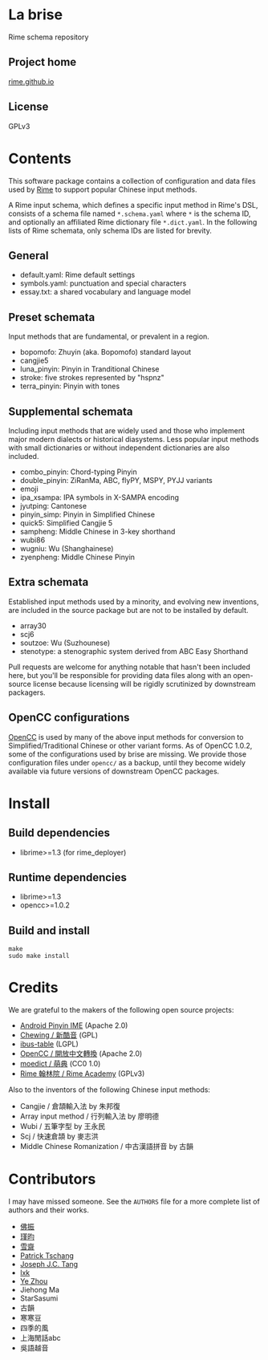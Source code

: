 <meta charset="UTF-8">

La brise
===
Rime schema repository

Project home
---
[rime.github.io](http://rime.github.io)

License
---
GPLv3

Contents
===
This software package contains a collection of configuration and data files
used by [Rime](http://rime.github.io) to support popular Chinese input methods.

A Rime input schema, which defines a specific input method in Rime's DSL,
consists of a schema file named `*.schema.yaml` where `*` is the schema ID,
and optionally an affiliated Rime dictionary file `*.dict.yaml`.
In the following lists of Rime schemata, only schema IDs are listed for brevity.

General
---
  - default.yaml: Rime default settings
  - symbols.yaml: punctuation and special characters
  - essay.txt: a shared vocabulary and language model

Preset schemata
---

Input methods that are fundamental, or prevalent in a region.

  - bopomofo: Zhuyin (aka. Bopomofo) standard layout
  - cangjie5
  - luna_pinyin: Pinyin in Tranditional Chinese
  - stroke: five strokes represented by "hspnz"
  - terra_pinyin: Pinyin with tones

Supplemental schemata
---

Including input methods that are widely used and those who implement major
modern dialects or historical diasystems. Less popular input methods with
small dictionaries or without independent dictionaries are also included.

  - combo_pinyin: Chord-typing Pinyin
  - double_pinyin: ZiRanMa, ABC, flyPY, MSPY, PYJJ variants
  - emoji
  - ipa_xsampa: IPA symbols in X-SAMPA encoding
  - jyutping: Cantonese
  - pinyin_simp: Pinyin in Simplified Chinese
  - quick5: Simplified Cangjie 5
  - sampheng: Middle Chinese in 3-key shorthand
  - wubi86
  - wugniu: Wu (Shanghainese)
  - zyenpheng: Middle Chinese Pinyin

Extra schemata
---

Established input methods used by a minority, and evolving new inventions,
are included in the source package but are not to be installed by default.

  - array30
  - scj6
  - soutzoe: Wu (Suzhounese)
  - stenotype: a stenographic system derived from ABC Easy Shorthand

Pull requests are welcome for anything notable that hasn't been included here,
but you'll be responsible for providing data files along with an open-source
license because licensing will be rigidly scrutinized by downstream packagers.

OpenCC configurations
---

[OpenCC](https://github.com/BYVoid/OpenCC) is used by many of the above input
methods for conversion to Simplified/Traditional Chinese or other variant forms.
As of OpenCC 1.0.2, some of the configurations used by brise are missing.
We provide those configuration files under `opencc/` as a backup, until they
become widely available via future versions of downstream OpenCC packages.

Install
===

Build dependencies
---
  - librime>=1.3 (for rime_deployer)

Runtime dependencies
---
  - librime>=1.3
  - opencc>=1.0.2

Build and install
---
```
make
sudo make install
```

Credits
===
We are grateful to the makers of the following open source projects:

  - [Android Pinyin IME](https://source.android.com/) (Apache 2.0)
  - [Chewing / 新酷音](http://chewing.im/) (GPL)
  - [ibus-table](https://github.com/acevery/ibus-table) (LGPL)
  - [OpenCC / 開放中文轉換](https://github.com/BYVoid/OpenCC) (Apache 2.0)
  - [moedict / 萌典](https://www.moedict.tw) (CC0 1.0)
  - [Rime 翰林院 / Rime Academy](https://github.com/rime-aca) (GPLv3)

Also to the inventors of the following Chinese input methods:

  - Cangjie / 倉頡輸入法 by 朱邦復
  - Array input method / 行列輸入法 by 廖明德
  - Wubi / 五筆字型 by 王永民
  - Scj / 快速倉頡 by 麥志洪
  - Middle Chinese Romanization / 中古漢語拼音 by 古韻

Contributors
===
I may have missed someone.
See the `AUTHORS` file for a more complete list of authors and their works.

  - [佛振](https://github.com/lotem)
  - [瑾昀](https://github.com/kunki)
  - [雪齋](https://github.com/LEOYoon-Tsaw)
  - [Patrick Tschang](https://github.com/Patricivs)
  - [Joseph J.C. Tang](https://github.com/jinntrance)
  - [lxk](http://101reset.com)
  - [Ye Zhou](https://github.com/zhouye)
  - Jiehong Ma
  - StarSasumi
  - 古韻
  - 寒寒豆
  - 四季的風
  - 上海閒話abc
  - 吳語越音
